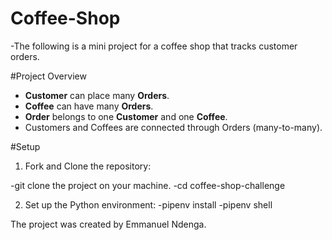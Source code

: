 # Coffee-Shop

-The following is a mini project for a coffee shop that tracks customer orders.

#Project Overview

- **Customer** can place many **Orders**.
- **Coffee** can have many **Orders**.
- **Order** belongs to one **Customer** and one **Coffee**.
- Customers and Coffees are connected through Orders (many-to-many).

#Setup

1. Fork and Clone the repository:

-git clone the project on your machine.
-cd coffee-shop-challenge

2. Set up the Python environment:
-pipenv install
-pipenv shell


The project was created by Emmanuel Ndenga.
